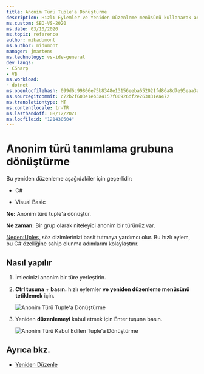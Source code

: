 ```yaml
---
title: Anonim Türü Tuple'a Dönüştürme
description: Hızlı Eylemler ve Yeniden Düzenleme menüsünü kullanarak anonim bir türü veri türüne dönüştürme hakkında bilgi Visual Studio.
ms.custom: SEO-VS-2020
ms.date: 03/10/2020
ms.topic: reference
author: mikadumont
ms.author: midumont
manager: jmartens
ms.technology: vs-ide-general
dev_langs:
- CSharp
- VB
ms.workload:
- dotnet
ms.openlocfilehash: 099d6c99806e75b8348e13156eeba652021fd86a8d7e95eaa3a09df3f91fed66
ms.sourcegitcommit: c72b2f603e1eb3a4157f00926df2e263831ea472
ms.translationtype: MT
ms.contentlocale: tr-TR
ms.lasthandoff: 08/12/2021
ms.locfileid: "121430504"
---
```

# <a name="convert-anonymous-type-to-tuple"></a>Anonim türü tanımlama grubuna dönüştürme

Bu yeniden düzenleme aşağıdakiler için geçerlidir:

- C#

- Visual Basic

**Ne:** Anonim türü tuple'a dönüştür.

**Ne zaman:** Bir grup olarak niteleyici anonim bir türünüz var.

 [Neden:Uples,](/dotnet/csharp/tuples) söz dizimlerinizi basit tutmaya yardımcı olur. Bu hızlı eylem, bu C# özelliğine sahip olunma adımlarını kolaylaştırır.

## <a name="how-to"></a>Nasıl yapılır

1. İmlecinizi anonim bir türe yerleştirin.
2. **Ctrl tuşuna** + **basın.** hızlı eylemler **ve yeniden düzenleme menüsünü tetiklemek** için.

   ![Anonim Türü Tuple'a Dönüştürme](media/convert-anon-to-tuple.png)

2. Yeniden **düzenlemeyi** kabul etmek için Enter tuşuna basın.

   ![Anonim Türü Kabul Edilen Tuple'a Dönüştürme](media/convert-anon-to-tuple-complete.png)

## <a name="see-also"></a>Ayrıca bkz.

- [Yeniden Düzenle](../refactoring-in-visual-studio.md)
